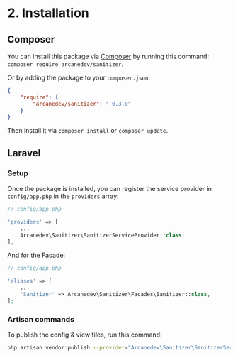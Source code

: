 # 2. Installation

## Composer

You can install this package via [Composer](http://getcomposer.org/) by running this command: `composer require arcanedev/sanitizer`.

Or by adding the package to your `composer.json`. 

```json
{
    "require": {
        "arcanedev/sanitizer": "~0.3.0"
    }
}
```    

Then install it via `composer install` or `composer update`.

## Laravel

### Setup

Once the package is installed, you can register the service provider in `config/app.php` in the `providers` array:

```php
// config/app.php

'providers' => [
    ...
    Arcanedev\Sanitizer\SanitizerServiceProvider::class,
],
```

And for the Facade:

```php
// config/app.php

'aliases' => [
    ...
    'Sanitizer' => Arcanedev\Sanitizer\Facades\Sanitizer::class,
];
```

### Artisan commands

To publish the config &amp; view files, run this command:
 
```bash
php artisan vendor:publish --provider="Arcanedev\Sanitizer\SanitizerServiceProvider"
```
